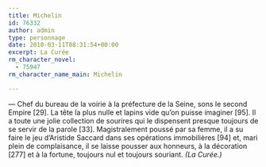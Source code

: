 ```yaml
---
title: Michelin
id: 76332
author: admin
type: personnage
date: 2010-03-11T08:31:54+00:00
excerpt: La Curée
rm_character_novel:
  - 75947
rm_character_name_main: Michelin

---
```

— Chef du bureau de la voirie à la préfecture de la Seine, sons le second Empire [29]. La tête la plus nulle et lapins vide qu’on puisse imaginer [95]. Il a toute une jolie collection de sourires qui le dispensent presque toujours de se servir de la parole [33]. Magistralement poussé par sa femme, il a su faire le jeu d’Aristide Saccard dans ses opérations immobilières [94] et, mari plein de complaisance, il se laisse pousser aux honneurs, à la décoration [277] et à la fortune, toujours nul et toujours souriant. _(La Curée.)_